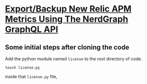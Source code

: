 # [Export/Backup New Relic APM Metrics Using The NerdGraph GraphQL API](https://www.qloudx.com/export-backup-new-relic-apm-metrics-using-the-nerdgraph-graphql-api/)

## Some initial steps after cloning the code
Add the python module named `license` to the root directory of code.
```
touch license.py
```
inside that `license.py` file, 